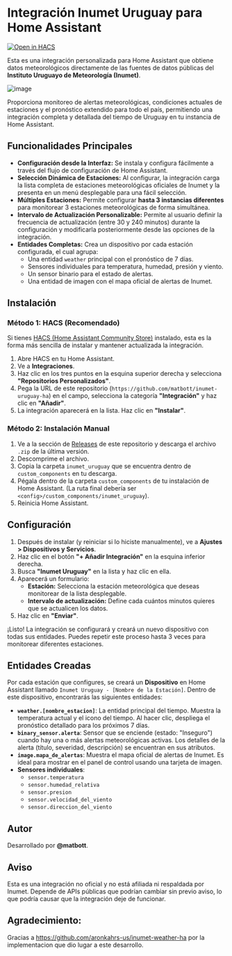 # Integración Inumet Uruguay para Home Assistant

[![Open in HACS](https://my.home-assistant.io/badges/hacs_repository.svg)](https://my.home-assistant.io/redirect/hacs_repository/?owner=matbott&repository=ha-inumet-uruguay&category=integration)

Esta es una integración personalizada para Home Assistant que obtiene datos meteorológicos directamente de las fuentes de datos públicas del **Instituto Uruguayo de Meteorología (Inumet)**.

![image](https://github.com/user-attachments/assets/d2056e9a-b3e6-4bd8-9e50-7676776087bc)

Proporciona monitoreo de alertas meteorológicas, condiciones actuales de estaciones y el pronóstico extendido para todo el país, permitiendo una integración completa y detallada del tiempo de Uruguay en tu instancia de Home Assistant.

## Funcionalidades Principales

* **Configuración desde la Interfaz:** Se instala y configura fácilmente a través del flujo de configuración de Home Assistant.
* **Selección Dinámica de Estaciones:** Al configurar, la integración carga la lista completa de estaciones meteorológicas oficiales de Inumet y la presenta en un menú desplegable para una fácil selección.
* **Múltiples Estaciones:** Permite configurar **hasta 3 instancias diferentes** para monitorear 3 estaciones meteorológicas de forma simultánea.
* **Intervalo de Actualización Personalizable:** Permite al usuario definir la frecuencia de actualización (entre 30 y 240 minutos) durante la configuración y modificarla posteriormente desde las opciones de la integración.
* **Entidades Completas:** Crea un dispositivo por cada estación configurada, el cual agrupa:
    * Una entidad `weather` principal con el pronóstico de 7 días.
    * Sensores individuales para temperatura, humedad, presión y viento.
    * Un sensor binario para el estado de alertas.
    * Una entidad de imagen con el mapa oficial de alertas de Inumet.

## Instalación

### Método 1: HACS (Recomendado)

Si tienes [HACS (Home Assistant Community Store)](https://hacs.xyz/) instalado, esta es la forma más sencilla de instalar y mantener actualizada la integración.

1.  Abre HACS en tu Home Assistant.
2.  Ve a **Integraciones**.
3.  Haz clic en los tres puntos en la esquina superior derecha y selecciona **"Repositorios Personalizados"**.
4.  Pega la URL de este repositorio (`https://github.com/matbott/inumet-uruguay-ha`) en el campo, selecciona la categoría **"Integración"** y haz clic en **"Añadir"**.
5.  La integración aparecerá en la lista. Haz clic en **"Instalar"**.

### Método 2: Instalación Manual

1.  Ve a la sección de [Releases](https://github.com/matbott/inumet-uruguay-ha/releases) de este repositorio y descarga el archivo `.zip` de la última versión.
2.  Descomprime el archivo.
3.  Copia la carpeta `inumet_uruguay` que se encuentra dentro de `custom_components` en tu descarga.
4.  Pégala dentro de la carpeta `custom_components` de tu instalación de Home Assistant. (La ruta final debería ser `<config>/custom_components/inumet_uruguay`).
5.  Reinicia Home Assistant.

## Configuración

1.  Después de instalar (y reiniciar si lo hiciste manualmente), ve a **Ajustes > Dispositivos y Servicios**.
2.  Haz clic en el botón **"+ Añadir Integración"** en la esquina inferior derecha.
3.  Busca **"Inumet Uruguay"** en la lista y haz clic en ella.
4.  Aparecerá un formulario:
    * **Estación:** Selecciona la estación meteorológica que deseas monitorear de la lista desplegable.
    * **Intervalo de actualización:** Define cada cuántos minutos quieres que se actualicen los datos.
5.  Haz clic en **"Enviar"**.

¡Listo! La integración se configurará y creará un nuevo dispositivo con todas sus entidades. Puedes repetir este proceso hasta 3 veces para monitorear diferentes estaciones.

## Entidades Creadas

Por cada estación que configures, se creará un **Dispositivo** en Home Assistant llamado `Inumet Uruguay - [Nombre de la Estación]`. Dentro de este dispositivo, encontrarás las siguientes entidades:

* **`weather.[nombre_estacion]`**: La entidad principal del tiempo. Muestra la temperatura actual y el icono del tiempo. Al hacer clic, despliega el pronóstico detallado para los próximos 7 días.
* **`binary_sensor.alerta`**: Sensor que se enciende (estado: "Inseguro") cuando hay una o más alertas meteorológicas activas. Los detalles de la alerta (título, severidad, descripción) se encuentran en sus atributos.
* **`image.mapa_de_alertas`**: Muestra el mapa oficial de alertas de Inumet. Es ideal para mostrar en el panel de control usando una tarjeta de imagen.
* **Sensores individuales**:
    * `sensor.temperatura`
    * `sensor.humedad_relativa`
    * `sensor.presion`
    * `sensor.velocidad_del_viento`
    * `sensor.direccion_del_viento`

## Autor

Desarrollado por **@matbott**.

## Aviso

Esta es una integración no oficial y no está afiliada ni respaldada por Inumet. Depende de APIs públicas que podrían cambiar sin previo aviso, lo que podría causar que la integración deje de funcionar.

## Agradecimiento:

Gracias a https://github.com/aronkahrs-us/inumet-weather-ha por la implementacion que dio lugar a este desarrollo.
